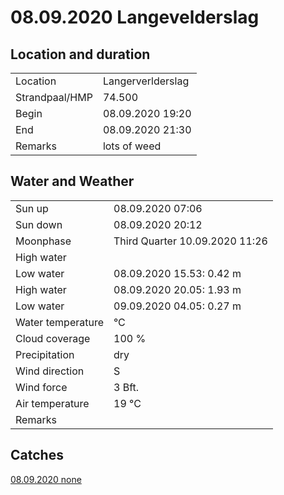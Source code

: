 # 08.09.2020 Langevelderslag

## Location and duration

| | |
|---|---|
| Location | Langerverlderslag |
| Strandpaal/HMP | 74.500 |
| Begin | 08.09.2020  19:20 |
| End | 08.09.2020  21:30 |
| Remarks | lots of weed |

## Water and Weather

| | |
|---|---|
| Sun up | 08.09.2020  07:06 |
| Sun down | 08.09.2020  20:12 |
| Moonphase | Third Quarter 10.09.2020  11:26 |
| High water | |
| Low water | 08.09.2020  15.53: 0.42 m|
| High water | 08.09.2020  20.05: 1.93 m |
| Low water | 09.09.2020  04.05: 0.27 m |
| Water temperature | °C |
| Cloud coverage | 100 % |
| Precipitation | dry |
| Wind direction | S|
| Wind force | 3 Bft. |
| Air temperature | 19 °C |
| Remarks | |

## Catches

[08.09.2020 none](catches/20200908_none.md)

